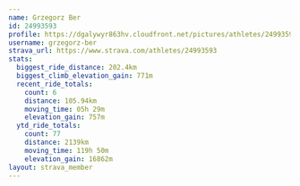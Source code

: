 ```yaml
---
name: Grzegorz Ber
id: 24993593
profile: https://dgalywyr863hv.cloudfront.net/pictures/athletes/24993593/7453165/11/large.jpg
username: grzegorz-ber
strava_url: https://www.strava.com/athletes/24993593
stats:
  biggest_ride_distance: 202.4km
  biggest_climb_elevation_gain: 771m
  recent_ride_totals:
    count: 6
    distance: 105.94km
    moving_time: 05h 29m
    elevation_gain: 757m
  ytd_ride_totals:
    count: 77
    distance: 2139km
    moving_time: 119h 50m
    elevation_gain: 16862m
layout: strava_member
--- 
```


